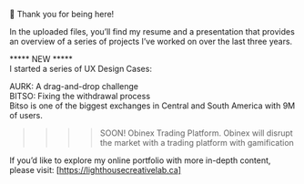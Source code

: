 🥳 Thank you for being here!

In the uploaded files, you’ll find my resume and a presentation that provides an overview of a series of projects I’ve worked on over the last three years. <br/> 

***** NEW *****<br/>
I started a series of UX Design Cases:<br/>

AURK: A drag-and-drop challenge <br/>
BITSO: Fixing the withdrawal process <br/>
Bitso is one of the biggest exchanges in Central and South America with 9M of users.<br/>

>>>> SOON!
Obinex Trading Platform.
Obinex will disrupt the market with a trading platform with gamification<br/>


If you’d like to explore my online portfolio with more in-depth content, please visit: [https://lighthousecreativelab.ca]

